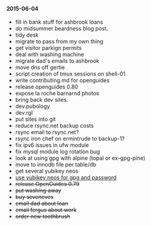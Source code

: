 #### 2015-06-04 ####

- fill in bank stuff for ashbrook loans
- do midsummer beardness blog post.
- tidy desk
- migrate to pass from my own thing
- get visitor parkign permits
- deal with washing machine
- migrate dad's emails to ashbrook
- move dns off gertie
- script creation of tmux sessions on shell-01
- write contributing.md for openguides
- release openguides 0.80
- expose la roche barnarnd photos
- bring back dev sites.
- dev.pubology
- dev.rgl
- put sites into git
- reduce rsync.net backup costs
- rsync email to rsync.net?
- rsync iron chef on ermintrude to backup-1?
- fix ipv6 issues in ufw module
- fix mysql module log rotation bug
- look at using gpg with alpine (topal or ex-gpg-pine)
- move to innodb file per table/db
- get several yubikey neos
- [use yubikey neos for gpg and password](http://viccuad.me/blog/secure-yourself-part-1-airgapped-computer-and-GPG-smartcards/) 
- ~~release OpenGuides 0.79~~
- ~~put washing away~~
- ~~buy seveneves~~
- ~~email dad about loan~~
- ~~email fergus about work~~
- ~~order new toothbrush~~
